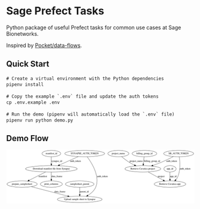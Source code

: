 # Sage Prefect Tasks

Python package of useful Prefect tasks for common use cases at Sage Bionetworks.

Inspired by [Pocket/data-flows](https://github.com/Pocket/data-flows).

## Quick Start

```console
# Create a virtual environment with the Python dependencies
pipenv install

# Copy the example `.env` file and update the auth tokens
cp .env.example .env

# Run the demo (pipenv will automatically load the `.env` file)
pipenv run python demo.py
```

## Demo Flow

![Demo Flow](flow.png)
